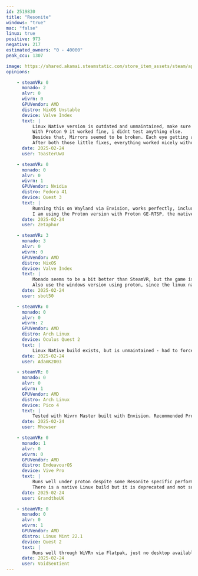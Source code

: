 ```yaml
---
id: 2519830
title: "Resonite"
windows: "true"
mac: "false"
linux: true
positive: 973
negative: 217
estimated_owners: "0 - 40000"
peak_ccu: 1307

image: https://shared.akamai.steamstatic.com/store_item_assets/steam/apps/2519830/header.jpg?t=1721725925
opinions:

    - steamVR: 0
      monado: 2
      alvr: 0
      wivrn: 0
      GPUVendor: AMD
      distro: NixOS Unstable
      device: Valve Index
      text: |
          Linux Native version is outdated and unmaintained, make sure to switch to forcing Proton. 
          With Proton 9 it worked fine, i didnt test anything else.
          Besides that, Mirrors seemed to be broken. Each eye getting a different image and causing really messed up visuals. Like double vision basically.  To fix add OXR_PARALLEL_VIEWS=1 to your launch options. This fixes mirrors. 
          After both those little fixes, everything worked nicely without a single issue so far.
      date: 2025-02-24
      user: ToasterUwU

    - steamVR: 0
      monado: 0
      alvr: 0
      wivrn: 1
      GPUVendor: Nvidia
      distro: Fedora 41
      device: Quest 3
      text: |
          Running this on Wayland via Envision, works perfectly, including with RML and Monkeyloader mods
          I am using the Proton version with Proton GE-RTSP, the native Linux build is considered deprecated
      date: 2025-02-24
      user: Zetaphor

    - steamVR: 3
      monado: 3
      alvr: 0
      wivrn: 0
      GPUVendor: AMD
      distro: NixOS
      device: Valve Index
      text: |
          Monado seems to be a bit better than SteamVR, but the game is very unoptimised.
          Also use the windows version using proton, since the linux native version runs worse.
      date: 2025-02-24
      user: sbot50

    - steamVR: 0
      monado: 0
      alvr: 0
      wivrn: 2
      GPUVendor: AMD
      distro: Arch Linux
      device: Oculus Quest 2
      text: |
          Linux Native build exists, but is unmaintained - had to force Proton. Otherwise works perfectly fine for me.
      date: 2025-02-24
      user: AdamK2003

    - steamVR: 0
      monado: 0
      alvr: 0
      wivrn: 1
      GPUVendor: AMD
      distro: Arch Linux
      device: Pico 4
      text: |
          Tested with Wivrn Master built with Envision. Recommended Proton version is the latest [RTSP](https://github.com/SpookySkeletons/proton-ge-rtsp/releases) branch. 
      date: 2025-02-24
      user: Mhowser

    - steamVR: 0
      monado: 1
      alvr: 0
      wivrn: 0
      GPUVendor: AMD
      distro: EndeavourOS
      device: Vive Pro
      text: |
          Runs well under proton despite some Resonite specific performance bugs that affect both Windows and Linux. Vive wands (and some other controllers) aren't properly detected due to a stub function in OpenComposite but it isn't hard to fix and I am working on a fork of OC on gitlab that will be a PR soon.
          There is a native Linux build but it is deprecated and not supported with lots of bugs. The Developers have said they will come back to the Linux native build after performance and a new build system called Molecule. but that's a while off yet
      date: 2025-02-24
      user: GrandtheUK

    - steamVR: 0
      monado: 0
      alvr: 0
      wivrn: 1
      GPUVendor: AMD
      distro: Linux Mint 22.1
      device: Quest 2
      text: |
          Runs well through WiVRn via Flatpak, just no desktop available on x11, I need to use a separate overlay for that feature. 
      date: 2025-02-24
      user: VoidSentient
---
```

